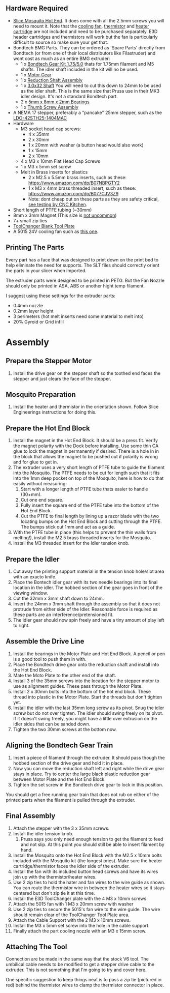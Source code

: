## Hardware Required
* [Slice Mosquito Hot End](https://www.sliceengineering.com/collections/mosquito-the-professional-hotend). It does come with all the 2.5mm screws you will need to mount it. Note that the [cooling fan](https://www.sliceengineering.com/collections/accessories/products/fan-for-mosquito-hotend%E2%84%A2), [thermistor](https://www.sliceengineering.com/collections/accessories/products/thermistor-high-temperature) and [heater cartridge](https://www.sliceengineering.com/collections/accessories/products/50w-heater-cartridge) are not included and need to be purchased separately. E3D header cartridges and thermistors will work but the fan is particularly difficult to source so make sure your get that.
* Bondtech BMG Parts. They can be ordered as 'Spare Parts' directly from Bondtech (or from one of their local distributors like Filastruder) and wont cost as much as an entire BMG extruder:
    * 1 x [Bondtech Gear Kit 1.75/5.0](https://www.bondtech.se/en/product/drivegear-kits/) thats for 1.75mm filament and M5 shafts. The idler shaft included in the kit will no be used.
    * 1 x [Motor Gear](https://www.bondtech.se/en/product/motor-gear/)
    * 1 x [Reduction Shaft Assembly](https://www.bondtech.se/en/product/shaft-assembly/)
    * 1 x [3.0x32 Shaft](https://www.bondtech.se/en/product/shafts/) You will need to cut this down to 24mm to be used as the idler shaft. This is the same size that Prusa use in their MK3 idler design. It's not a standard Bondtech part.
    * 2 x [5mm x 8mm x 2mm Bearings](https://www.bondtech.se/en/product/ballbearing-5x8x2-5/)
    * 1 x [Thumb Screw Assembly](https://www.bondtech.se/en/product-category/spare-parts/bondtech-spare-parts/thumbscrew-assembly/)
* A NEMA 17 stepper, preferably a "pancake" 25mm stepper, such as the [LDO-42STH25-1404MAC](https://www.bondtech.se/en/product/nema-17-motor-slim-power-ldo-42sth25-1404mac-0-9-degree/)
* Hardware 
    * M3 socket head cap screws:
        * 4 x 35mm
        * 2 x 30mm
        * 1 x 20mm with washer (a button head would also work)
        * 1 x 15mm
        * 2 x 10mm
    * 4 x M3 x 10mm Flat Head Cap Screws
    * 1 x M3 x 5mm set screw
    * Melt in Brass inserts for plastics
        * 2 x M2.5 x 5.5mm brass inserts, such as these: https://www.amazon.com/dp/B07NBPGTY2
        * 1 x M3 x 4mm brass threaded insert, such as these: https://www.amazon.com/dp/B077CJV3Z9
        * Note: dont cheap out on these parts as they are safety critical, [see testing by CNC Kitchen](https://www.youtube.com/watch?v=G-UF4tv3Hvc).
* Short length of PTFE tubing (~30mm)
* 8mm x 3mm Magnet (This size is [not uncommon](https://www.amazon.com/s?k=8mm+x+3mm+neodymium+magnets))
* 7+ small zip ties
* [ToolChanger Blank Tool Plate](https://e3d-online.com/toolchanger-blank-plate)
* A 5015 24V cooling fan such as [this one](https://www.amazon.com/dp/B07WFKPLWY).

## Printing The Parts
Every part has a face that was designed to print down on the print bed to help eliminate the need for supports. The SLT files should correctly orient the parts in your slicer when imported.

The extruder parts were designed to be printed in PETG. But the Fan Nozzle should only be printed in ASA, ABS or another hight temp filament.

I suggest using these settings for the extruder parts:
* 0.4mm nozzle
* 0.2mm layer height
* 3 perimeters (hot melt inserts need some material to melt into)
* 20% Gyroid or Grid infill

# Assembly
## Prepare the Stepper Motor
1. Install the drive gear on the stepper shaft so the toothed end faces the stepper and just clears the face of the stepper.

## Mosquito Preparation
1. Install the heater and thermistor in the orientation shown. Follow Slice Engineerings instructions for doing this.

## Prepare the Hot End Block
1. Install the magnet in the Hot End Block. It should be a press fit. Verify the magnet polarity with the Dock before installing. Use some thin CA glue to lock the magnet in permanently if desired. There is a hole in in the block that allows the magnet to be pushed out if polarity is wrong and for glue to get in.
1. The extruder uses a very short length of PTFE tube to guide the filament into the Mosquito. The PTFE needs to be cut for length such that it fits into the 1mm deep pocket on top of the Mosquito, here is how to do that easily without measuring:
	1. Start with a longer length of PTFE tube thats easier to handle (30+mm).
	1. Cut one end square.
	1. Fully insert the square end of the PTFE tube into the bottom of the Hot End Block.
	1. Cut the PTFE to final length by lining up a razor blade with the two locating bumps on the Hot End Block and cutting through the PTFE. The bumps stick out 1mm and act as a guide.
1. With the PTFE tube in place (this helps to prevent the thin walls from melting!), install the M2.5 brass threaded inserts for the Mosquito.
1. Install the M3 threaded insert for the Idler tension knob.

## Prepare the Idler
1. Cut away the printing support material in the tension knob hole/slot area with an exacto knife.
1. Place the Bontech idler gear with its two needle bearings into its final location in the idler. The hobbed section of the gear goes in front of the viewing window.
1. Cut the 32mm x 3mm shaft down to 24mm.
1. Insert the 24mm x 3mm shaft through the assembly so that it does not protrude from either side of the Idler. Reasonable force is required as these parts are an interference/pretensioned fit.
1. The idler gear should now spin freely and have a tiny amount of play left to right. 

## Assemble the Drive Line
1. Install the bearings in the Motor Plate and Hot End Block. A pencil or pen is a good tool to push them in with.
1. Place the Bondtech drive gear onto the reduction shaft and install into the Hot End Block.
1. Mate the Moto Plate to the other end of the shaft.
1. Install 3 of the 35mm screws into the location for the stepper motor to use as alignment guides. These pass through the Motor Plate.
1. Install 2 x 30mm bolts into the bottom of the hot end block. These thread into plastic in the Motor Plate. Start the threads but don't tighten yet.
1. Install the idler with the last 35mm long screw as its pivot. Snug the idler screw but do not over tighten. The idler should swing freely on its pivot. If it doesn't swing freely, you might have a little over extrusion on the idler sides that can be sanded down.
1. Tighten the two 30mm screws at the bottom now.

## Aligning the Bondtech Gear Train
1. Insert a piece of filament through the extruder. It should pass though the hobbed section of the drive gear and hold it in place.
1. Now you can move the reduction shaft left and right while the drive gear stays in place. Try to center the large black plastic reduction gear between Motor Plate and the Hot End Block.
2. Tighten the set screw in the Bondtech drive gear to lock in this position.

You should get a free running gear train that does not rub on either of the printed parts when the filament is pulled through the extruder.

## Final Assembly
1. Attach the stepper with the 3 x 35mm screws.
1. Install the idler tension knob.
    1. Prusa says you only need enough tension to get the filament to feed and not slip. At this point you should still be able to insert filament by hand.
1. Install the Mosquito onto the Hot End Block with the M2.5 x 10mm bolts included with the Mosquito kit (the longest ones). Make sure the heater cartridge/thermistor faces the idler side of the extruder.
1. Install the fan with its included button head screws and have its wires join up with the thermistor/heater wires.
1. Use 2 zip ties to hold the hater and fan wires to the wire guide as shown. You can route the thermistor wire in between the heater wires so it stays centered but don't zip tie it at this time.
2. Install the E3D ToolChanger plate with the 4 M3 x 10mm screws
3. Attach the 5015 fan with 1 M3 x 20mm screw with washer
4. Use 2 zip ties to secure the 5015's fan wire to the wire guide. The wire should remain clear of the ToolChanger Tool Plate area.
5. Attach the Cable Support with the 2 M3 x 10mm screws.
6. Install the M3 x 5mm set screw into the hole in the cable support.
6. Finally attach the part cooling nozzle with an M3 x 15mm screw. 

## Attaching The Tool
Connection are be made in the same way that the stock V6 tool. The umbilical cable needs to be modified to get a stepper drive cable to the extruder. This is not something that I'm going to try and cover here.

One specific suggestion to keep things neat is to pass a zip tie (pictured in red) behind the thermistor wires  to clamp the thermistor connector in place.
